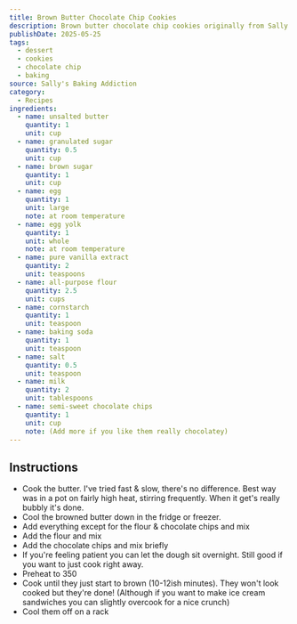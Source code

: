 ```yaml
---
title: Brown Butter Chocolate Chip Cookies
description: Brown butter chocolate chip cookies originally from Sally's Baking Addiction.
publishDate: 2025-05-25
tags:
  - dessert
  - cookies
  - chocolate chip
  - baking
source: Sally's Baking Addiction
category:
  - Recipes
ingredients:
  - name: unsalted butter
    quantity: 1
    unit: cup
  - name: granulated sugar
    quantity: 0.5
    unit: cup
  - name: brown sugar
    quantity: 1
    unit: cup
  - name: egg
    quantity: 1
    unit: large
    note: at room temperature
  - name: egg yolk
    quantity: 1
    unit: whole
    note: at room temperature
  - name: pure vanilla extract
    quantity: 2
    unit: teaspoons
  - name: all-purpose flour
    quantity: 2.5
    unit: cups
  - name: cornstarch
    quantity: 1
    unit: teaspoon
  - name: baking soda
    quantity: 1
    unit: teaspoon
  - name: salt
    quantity: 0.5
    unit: teaspoon
  - name: milk
    quantity: 2
    unit: tablespoons
  - name: semi-sweet chocolate chips
    quantity: 1
    unit: cup
    note: (Add more if you like them really chocolatey)
---
```


## Instructions

- Cook the butter. I've tried fast & slow, there's no difference. Best way was in a pot on fairly high heat, stirring frequently. When it get's really bubbly it's done.
- Cool the browned butter down in the fridge or freezer.
- Add everything except for the flour & chocolate chips and mix
- Add the flour and mix
- Add the chocolate chips and mix briefly
- If you're feeling patient you can let the dough sit overnight. Still good if you want to just cook right away.
- Preheat to 350
- Cook until they just start to brown (10-12ish minutes). They won't look cooked but they're done! (Although if you want to make ice cream sandwiches you can slightly overcook for a nice crunch)
- Cool them off on a rack
